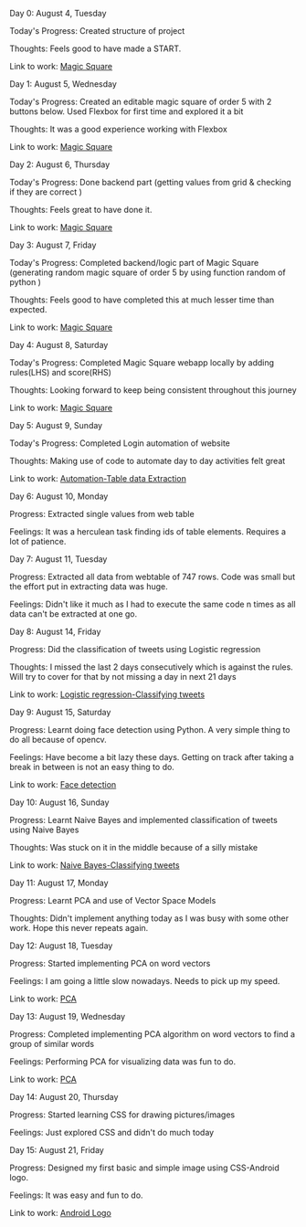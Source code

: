 Day 0: August 4, Tuesday

Today's Progress: Created structure of project

Thoughts: Feels good to have made a START.

Link to work: [Magic Square](https://github.com/Vaibz123/5-by-5-magic-square/commit/01344da52149eb27509434bf0a6d85a0f3618c5b)

Day 1: August 5, Wednesday

Today's Progress: Created an editable magic square of order 5 with 2 buttons below.
		  Used Flexbox for first time and explored it a bit
		  
Thoughts: It was a good experience working with Flexbox

Link to work: [Magic Square](https://github.com/Vaibz123/5-by-5-magic-square/commit/01344da52149eb27509434bf0a6d85a0f3618c5b)

Day 2: August 6, Thursday

Today's Progress: Done backend part (getting values from grid & checking if they are correct )

Thoughts: Feels great to have done it.

Link to work: [Magic Square](https://github.com/Vaibz123/5-by-5-magic-square/commit/45a2233eea3026bb23d7c39c13c94072ffaf1fe7)

Day 3: August 7, Friday

Today's Progress: Completed backend/logic part of Magic Square (generating random magic square of order 5 by using function random of python )

Thoughts: Feels good to have completed this at much lesser time than expected.

Link to work: [Magic Square](https://github.com/Vaibz123/5-by-5-magic-square/commit/21541c0e20915fbd5b18ad86611bbded562a06d0)

Day 4: August 8, Saturday

Today's Progress: Completed Magic Square webapp locally by adding rules(LHS) and score(RHS)

Thoughts: Looking forward to keep being consistent throughout this journey

Link to work: [Magic Square](https://github.com/Vaibz123/5-by-5-magic-square/commit/9e17aaf73d561556032bcec8642b35014686a3fa)

Day 5: August 9, Sunday

Today's Progress: Completed Login automation of website

Thoughts: Making use of code to automate day to day activities felt great

Link to work: [Automation-Table data Extraction](https://github.com/Vaibz123/Webtable-data-extraction/commit/a37301a34718a31f181f7df8a191bf82c1089f63)

Day 6: August 10, Monday

Progress: Extracted single values from web table

Feelings: It was a herculean task finding ids of table elements. Requires a lot of patience.

Day 7: August 11, Tuesday

Progress: Extracted all data from webtable of 747 rows. Code was small but the effort put in extracting data was huge.

Feelings: Didn't like it much as I had to execute the same code n times as all data can't be extracted at one go.

Day 8: August 14, Friday

Progress: Did the classification of tweets using Logistic regression

Thoughts: I missed the last 2 days consecutively which is against the rules. Will try to cover for that by not missing a day in next 21 days

Link to work: [Logistic regression-Classifying tweets](https://github.com/Vaibz123/NLP_ClassificationAndVectorSpaces/blob/master/Classification-Logistic%20regression.py)

Day 9: August 15, Saturday

Progress: Learnt doing face detection using Python. A very simple thing to do all because of opencv.

Feelings: Have become a bit lazy these days. Getting on track after taking a break in between is not an easy thing to do.

Link to work: [Face detection](https://github.com/Vaibz123/Random/commit/63495b2707b62df9d486cf4d5a512d0e3ceefcdb)

Day 10: August 16, Sunday

Progress: Learnt Naive Bayes and implemented  classification of tweets using Naive Bayes

Thoughts: Was stuck on it in the middle because of a silly mistake

Link to work: [Naive Bayes-Classifying tweets](https://github.com/Vaibz123/NLP_ClassificationAndVectorSpaces/blob/master/Classifying%20tweets-Naive%20Bayes.py)

Day 11: August 17, Monday

Progress: Learnt PCA and use of Vector Space Models

Thoughts: Didn't implement anything today as I was busy with some other work. Hope this never repeats again.

Day 12: August 18, Tuesday 

Progress: Started implementing PCA on word vectors

Feelings: I am going a little slow nowadays. Needs to pick up my speed.

Link to work: [PCA]()

Day 13: August 19, Wednesday

Progress: Completed implementing PCA  algorithm on word vectors to find a group of similar words

Feelings: Performing PCA for visualizing data was fun to do.

Link to work: [PCA]()

Day 14: August 20, Thursday

Progress: Started learning CSS for drawing pictures/images

Feelings:  Just explored CSS and didn't do much today

Day 15: August 21, Friday

Progress: Designed my first basic and simple image using CSS-Android logo.

Feelings: It was easy and fun to do.

Link to work: [Android Logo](https://github.com/Vaibz123/Random/commit/d896d27c97385604fce221b211fe6000feca5874)





